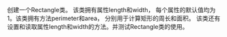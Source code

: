 创建一个Rectangle类。
该类拥有属性length和width，
每个属性的默认值均为1。该类拥有方法perimeter和area，
分别用于计算矩形的周长和面积。
该类还有设置和读取属性length和width的方法。并测试Rectangle类的使用。 